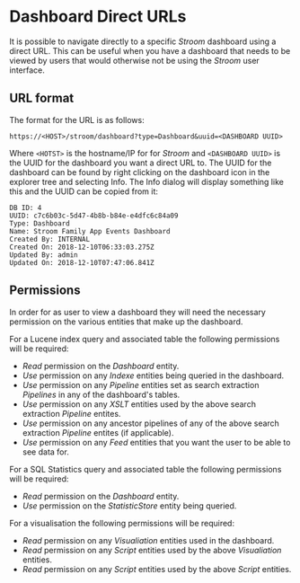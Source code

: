 # Dashboard Direct URLs

It is possible to navigate directly to a specific _Stroom_ dashboard using a direct URL.
This can be useful when you have a dashboard that needs to be viewed by users that would otherwise not be using the _Stroom_ user interface.

## URL format

The format for the URL is as follows:

`https://<HOST>/stroom/dashboard?type=Dashboard&uuid=<DASHBOARD UUID>`

Where `<HOTST>` is the hostname/IP for for _Stroom_ and `<DASHBOARD UUID>` is the UUID for the dashboard you want a direct URL to.
The UUID for the dashboard can be found by right clicking on the dashboard icon in the explorer tree and selecting Info.
The Info dialog will display something like this and the UUID can be copied from it:

```
DB ID: 4
UUID: c7c6b03c-5d47-4b8b-b84e-e4dfc6c84a09
Type: Dashboard
Name: Stroom Family App Events Dashboard
Created By: INTERNAL
Created On: 2018-12-10T06:33:03.275Z
Updated By: admin
Updated On: 2018-12-10T07:47:06.841Z
```

## Permissions

In order for as user to view a dashboard they will need the necessary permission on the various entities that make up the dashboard.

For a Lucene index query and associated table the following permissions will be required:

* _Read_ permission on the _Dashboard_ entity.
* _Use_ permission on any _Indexe_ entities being queried in the dashboard.
* _Use_ permission on any _Pipeline_ entities set as search extraction _Pipelines_ in any of the dashboard's tables.
* _Use_ permission on any _XSLT_ entities used by the above search extraction _Pipeline_ entites.
* _Use_ permission on any ancestor pipelines of any of the above search extraction _Pipeline_ entites (if applicable).
* _Use_ permission on any _Feed_ entities that you want the user to be able to see data for.

For a SQL Statistics query and associated table the following permissions will be required:

* _Read_ permission on the _Dashboard_ entity.
* _Use_ permission on the _StatisticStore_ entity being queried.

For a visualisation the following permissions will be required:

* _Read_ permission on any _Visualiation_ entities used in the dashboard.
* _Read_ permission on any _Script_ entities used by the above _Visualiation_ entities.
* _Read_ permission on any _Script_ entities used by the above _Script_ entities.
